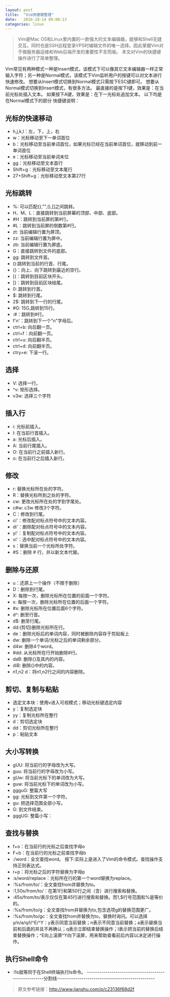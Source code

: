 ```yaml
---
layout: post
title:  "Vim快捷键整理"
date:   2016-10-14 09:00:13
categories: linux
---
```

> Vim是Mac OS和Linux里内置的一款强大的文本编辑器，能够和Shell无缝交互。同时也是SSH远程登录VPS时编辑文件的唯一选择。因此掌握Vim对于做服务器运维和Web后端开发的重要性不言而喻。
> 本文对Vim的快捷键操作进行了简单整理。

Vim常见有两种模式一种是Insert模式，该模式下可以像其它文本编辑器一样正常输入字符；另一种是Normal模式，该模式下Vim监听用户的按键可以对文本进行快速修改。
想要从Insert模式切换到Normal模式只需按下ESC键即可。
想要从Normal模式切换到Insert模式，有很多方法。
最直接的是按下I键，效果是：在当前光标处插入文本。
如果按下A键，效果是：在下一光标处追加文本。
以下均是在Normal模式下的部分 快捷键说明：
## 光标的快速移动
* h,j,k,l：左，下，上，右
* w：光标移动至下一单词首位
* b：光标移动至当前单词首位，如果光标已经在当前单词首位，就移动到前一单词首位
* e：光标移动至当前单词末位
* gg：光标移动至文本首行
* Shift+g：光标移动至文本尾行
* 27+Shift+g：光标移动至文本第27行
## 光标跳转
* %: 可以匹配{},"",(),[]之间跳转。
* H、M、L：直接跳转到当前屏幕的顶部、中部、底部。
* #H：跳转到当前屏的第#行。
* #L：跳转到当前屏的倒数第#行。
* zt: 当前编辑行置为屏顶。
* zz: 当前编辑行置为屏中。
* zb: 当前编辑行置为屏底。
* G：直接跳转到文件的底部。
* gg: 跳转到文件首。
* ():跳转到当前的行首、行尾。
* {}：向上、向下跳转到最近的空行。
* [{：跳转到目前区块开头。
* ]}：跳转到目前区块结尾。
* 0: 跳转到行首。
* $: 跳转到行尾。
* 2$: 跳转到下一行的行尾。
* #G: 15G,跳转到15行。
* :#：跳转到#行。
* f'n'：跳转到下一个"n"字母后。
* ctrl+b: 向后翻一页。
* ctrl+f：向前翻一页。
* ctrl+u: 向后翻半页。
* ctrl+d: 向前翻半页。
* ctry+e: 下滚一行。
## 选择
* V: 选择一行。
* ^v: 矩形选择。
* v3w: 选择三个字符
## 插入行
* i: 光标前插入。
* I: 在当前行首插入。
* a: 光标后插入。
* A: 当前行尾插入。
* O: 在当前行之前插入新行。
* o: 在当前行之后插入新行。
## 修改
* r: 替换光标所在处的字符。
* R：替换光标所到之处的字符。
* cw: 更改光标所在处的字到字尾处。
* c#w: c3w 修改3个字符。
* C：修改到行尾。
* ci'：修改配对标点符号中的文本内容。
* di'：删除配对标点符号中的文本内容。
* yi'：复制配对标点符号中的文本内容。
* vi'：选中配对标点符号中的文本内容。
* s：替换当前一个光标所处字符。
* #S：删除 # 行，并以新文本代替。
## 删除与还原
* u：还原上一个操作（不限于删除）
* D：删除到行尾。
* X: 每按一次，删除光标所在位置的前面一个字符。
* x: 每按一次，删除光标所在位置的后面一个字符。
* #x: 删除光标所在位置后面6个字符。
* d^: 删至行首。
* d$: 删至行尾。
* dd:(剪切)删除光标所在行。
* de：删除光标后的单词内容，同时被删除内容存于剪贴板上
* dw: 删除一个单词/光标之后的单词剩余部分。
* d4w: 删除4个word。
* #dd: 从光标所在行开始删除#行。
* daB: 删除{}及其内的内容。
* diB: 删除{}中的内容。
* n1,n2 d：将n1,n2行之间的内容删除。
## 剪切、复制与粘贴
* 选定文本块：使用v进入可视模式；移动光标键选定内容
* y：复制选定块
* yy：复制光标所在整行
* d：剪切选定块
* dd：剪切光标所在整行
* p：粘贴文本
## 大小写转换
* gUU: 将当前行的字母改为大写。
* guu: 将当前行的字母改为小写。
* gUw: 将当前光标下的单词改为大写。
* guw: 将当前光标下的单词改为小写。
* ggguG: 整篇大写
* gg: 光标到文件第一个字符。
* gu: 把选择范围全部小写。
* G: 到文件结束。
* gggUG: 整篇小写：
## 查找与替换
* f+o：在当前行的光标之后查找字母o
* F+b：在当前行的光标之前查找字母b
* :/word：全文查找word。 按下:实际上是进入了Vim的命令模式。查找操作支持正则表达式。
* r+p：将光标之后的字符替换为字母p
* :s/word/replace：光标所在行的第一个word替换为replace。
* :%s/from/to/：全文查找from并替换为to。
* :1,50s/from/to/：在第1行和第50行之间（含）进行搜索和替换。
* :45s/from/to/表示仅仅在第45行进行搜索和替换。而1,$行号范围和%是等价的。
* :%s/from/to/g：全文查找from并替换为to,包含选项g的替换范围更广。
* :%s/from/to/gc：全文查找from并替换为to，替换时询问。可以选择y/n/a/q/l/^E/^Y：y表示同意当前替换；n表示不同意当前替换；a表示替换当前和后面的并且不再确认；q表示立即结束替换操作；l表示把当前的替换后结束替换操作；^E向上滚屏^Y向下滚屏，用来帮助查看前后内容以决定进行操作。
## 执行Shell命令
* :!ls就等同于在Shell终端执行ls命令。
-----------------------------------------------------分割线------------------------------------------------
> 原文参考链接：http://www.jianshu.com/p/c23136f68d2f
